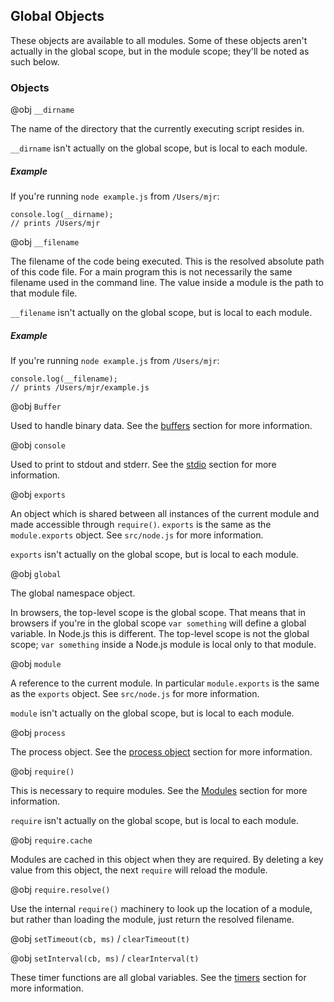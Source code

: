 ## Global Objects

These objects are available to all modules. Some of these objects aren't actually in the global scope, but in the module scope; they'll be noted as such below.

### Objects

@obj `__dirname`

The name of the directory that the currently executing script resides in.

`__dirname` isn't actually on the global scope, but is local to each module.

##### Example

If you're running `node example.js` from `/Users/mjr`:

    console.log(__dirname);
    // prints /Users/mjr

@obj `__filename`

The filename of the code being executed.  This is the resolved absolute path
of this code file.  For a main program this is not necessarily the same
filename used in the command line.  The value inside a module is the path
to that module file.

`__filename` isn't actually on the global scope, but is local to each module.

##### Example

If you're running `node example.js` from `/Users/mjr`:

    console.log(__filename);
    // prints /Users/mjr/example.js
    
@obj `Buffer`

Used to handle binary data. See the [buffers](buffers.html) section for more information.

@obj `console`

Used to print to stdout and stderr. See the [stdio](stdio.html) section for more information.

@obj `exports`

An object which is shared between all instances of the current module and
made accessible through `require()`.
`exports` is the same as the `module.exports` object. See `src/node.js`
for more information.

`exports` isn't actually on the global scope, but is local to each module.

@obj `global`

The global namespace object.

In browsers, the top-level scope is the global scope. That means that in
browsers if you're in the global scope `var something` will define a global
variable. In Node.js this is different. The top-level scope is not the global
scope; `var something` inside a Node.js module is local only to that module.

@obj `module`

A reference to the current module. In particular
`module.exports` is the same as the `exports` object. See `src/node.js`
for more information.

`module` isn't actually on the global scope, but is local to each module.

@obj `process`

The process object. See the [process object](process.html) section for more information.


@obj `require()`

This is necessary to require modules. See the [Modules](modules.html#modules) section for more information.

`require` isn't actually on the global scope, but is local to each module.

@obj `require.cache`

Modules are cached in this object when they are required. By deleting a key
value from this object, the next `require` will reload the module.


@obj `require.resolve()`

Use the internal `require()` machinery to look up the location of a module,
but rather than loading the module, just return the resolved filename.


@obj `setTimeout(cb, ms)` / `clearTimeout(t)`

@obj `setInterval(cb, ms)` / `clearInterval(t)`

These timer functions are all global variables. See the [timers](timers.html) section for more information.
